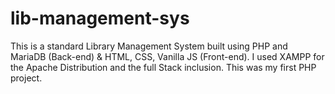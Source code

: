 # lib-management-sys
This is a standard Library Management System built using PHP and MariaDB (Back-end) & HTML, CSS, Vanilla JS (Front-end).
I used XAMPP for the Apache Distribution and the full Stack inclusion.
This was my first PHP project.
